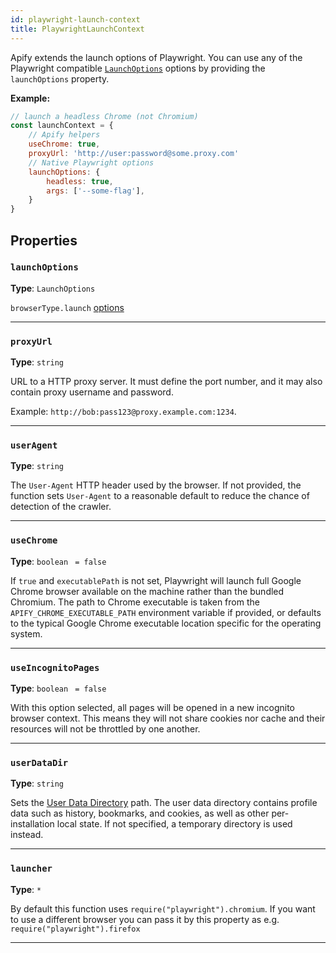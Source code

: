 ```yaml
---
id: playwright-launch-context
title: PlaywrightLaunchContext
---
```


<a name="playwrightlaunchcontext"></a>

Apify extends the launch options of Playwright. You can use any of the Playwright compatible
[`LaunchOptions`](https://playwright.dev/docs/api/class-browsertype#browsertypelaunchoptions) options by providing the `launchOptions` property.

**Example:**

```js
// launch a headless Chrome (not Chromium)
const launchContext = {
    // Apify helpers
    useChrome: true,
    proxyUrl: 'http://user:password@some.proxy.com'
    // Native Playwright options
    launchOptions: {
        headless: true,
        args: ['--some-flag'],
    }
}
```

## Properties

### `launchOptions`

**Type**: `LaunchOptions`

`browserType.launch` [options](https://playwright.dev/docs/api/class-browsertype#browser-type-launch)

---

### `proxyUrl`

**Type**: `string`

URL to a HTTP proxy server. It must define the port number, and it may also contain proxy username and password.

Example: `http://bob:pass123@proxy.example.com:1234`.

---

### `userAgent`

**Type**: `string`

The `User-Agent` HTTP header used by the browser. If not provided, the function sets `User-Agent` to a reasonable default to reduce the chance of
detection of the crawler.

---

### `useChrome`

**Type**: `boolean` <code> = false</code>

If `true` and `executablePath` is not set, Playwright will launch full Google Chrome browser available on the machine rather than the bundled
Chromium. The path to Chrome executable is taken from the `APIFY_CHROME_EXECUTABLE_PATH` environment variable if provided, or defaults to the typical
Google Chrome executable location specific for the operating system.

---

### `useIncognitoPages`

**Type**: `boolean` <code> = false</code>

With this option selected, all pages will be opened in a new incognito browser context. This means they will not share cookies nor cache and their
resources will not be throttled by one another.

---

### `userDataDir`

**Type**: `string`

Sets the [User Data Directory](https://chromium.googlesource.com/chromium/src/+/master/docs/user_data_dir.md) path. The user data directory contains
profile data such as history, bookmarks, and cookies, as well as other per-installation local state. If not specified, a temporary directory is used
instead.

---

### `launcher`

**Type**: `*`

By default this function uses `require("playwright").chromium`. If you want to use a different browser you can pass it by this property as e.g.
`require("playwright").firefox`

---
